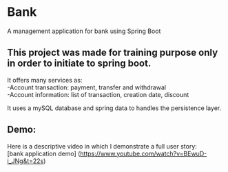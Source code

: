 # Bank
A management application for bank using Spring Boot

## This project was made for training purpose only in order to initiate to spring boot.
It offers many services as:  
-Account transaction: payment, transfer and withdrawal   
-Account information: list of transaction, creation date, discount

It uses a mySQL database and spring data to handles the persistence layer.

## Demo:  
Here is a descriptive video in which I demonstrate a full user story:  
[bank application demo] (https://www.youtube.com/watch?v=BEwuD-i_JNg&t=22s)

